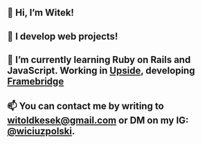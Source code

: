 ## 👋 Hi, I’m Witek!
## 👀 I develop web projects! 
## 🌱 I’m currently learning Ruby on Rails and JavaScript. Working in [Upside](https://upsidelab.io/), developing [Framebridge](https://www.framebridge.com/)
## 📫 You can contact me by writing to witoldkesek@gmail.com or DM on my IG: [@wiciuzpolski](https://www.instagram.com/wiciuzpolski).

<!---
witoldkesek/witoldkesek is a ✨ special ✨ repository because its `README.md` (this file) appears on your GitHub profile.
You can click the Preview link to take a look at your changes.
--->
